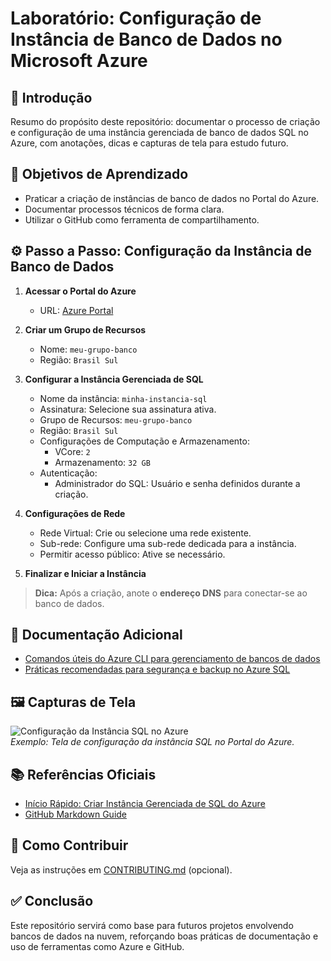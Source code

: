 # Laboratório: Configuração de Instância de Banco de Dados no Microsoft Azure

## 📌 Introdução
Resumo do propósito deste repositório: documentar o processo de criação e configuração de uma instância gerenciada de banco de dados SQL no Azure, com anotações, dicas e capturas de tela para estudo futuro.

## 🎯 Objetivos de Aprendizado
- Praticar a criação de instâncias de banco de dados no Portal do Azure.
- Documentar processos técnicos de forma clara.
- Utilizar o GitHub como ferramenta de compartilhamento.

## ⚙️ Passo a Passo: Configuração da Instância de Banco de Dados
1. **Acessar o Portal do Azure**  
   - URL: [Azure Portal](https://portal.azure.com)
2. **Criar um Grupo de Recursos**  
   - Nome: `meu-grupo-banco`  
   - Região: `Brasil Sul`  
3. **Configurar a Instância Gerenciada de SQL**  
   - Nome da instância: `minha-instancia-sql`  
   - Assinatura: Selecione sua assinatura ativa.  
   - Grupo de Recursos: `meu-grupo-banco`  
   - Região: `Brasil Sul`  
   - Configurações de Computação e Armazenamento:  
     - VCore: `2`  
     - Armazenamento: `32 GB`  
   - Autenticação:  
     - Administrador do SQL: Usuário e senha definidos durante a criação.  

4. **Configurações de Rede**  
   - Rede Virtual: Crie ou selecione uma rede existente.  
   - Sub-rede: Configure uma sub-rede dedicada para a instância.  
   - Permitir acesso público: Ative se necessário.  

5. **Finalizar e Iniciar a Instância**  

> **Dica:** Após a criação, anote o **endereço DNS** para conectar-se ao banco de dados.

## 📝 Documentação Adicional
- [Comandos úteis do Azure CLI para gerenciamento de bancos de dados](docs/azure-cli-commands.md)  
- [Práticas recomendadas para segurança e backup no Azure SQL](docs/best-practices.md)  

## 🖼️ Capturas de Tela
![Configuração da Instância SQL no Azure](images/azure-sql-setup.png)  
*Exemplo: Tela de configuração da instância SQL no Portal do Azure.*

## 📚 Referências Oficiais
- [Início Rápido: Criar Instância Gerenciada de SQL do Azure](https://learn.microsoft.com/pt-br/azure/azure-sql/managed-instance/instance-create-quickstart)
- [GitHub Markdown Guide](https://docs.github.com/en/get-started/writing-on-github)

## 📁 Como Contribuir
Veja as instruções em [CONTRIBUTING.md](CONTRIBUTING.md) (opcional).

## ✅ Conclusão
Este repositório servirá como base para futuros projetos envolvendo bancos de dados na nuvem, reforçando boas práticas de documentação e uso de ferramentas como Azure e GitHub.